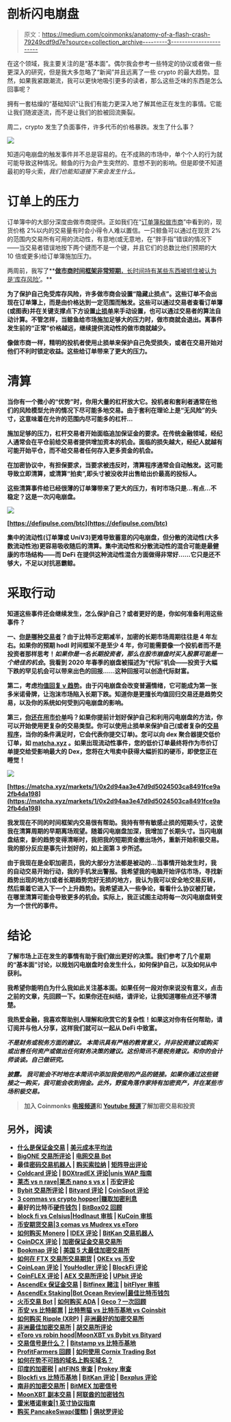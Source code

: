 # 剖析闪电崩盘

> 原文：<https://medium.com/coinmonks/anatomy-of-a-flash-crash-79249cdf9d7e?source=collection_archive---------3----------------------->

在这个领域，我主要关注的是“基本面”。偶尔我会参考一些特定的协议或者做一些更深入的研究，但是我大多忽略了“新闻”并且远离了一些 crypto 的最大趋势。显然，如果我紧跟潮流，我可以更快地吸引更多的读者，那么这些乏味的东西是怎么回事呢？

拥有一套枯燥的“基础知识”让我们有能力更深入地了解其他正在发生的事情。它能让我们随波逐流，而不是让我们的脸被回流撕裂。

周二，crypto 发生了负面事件，许多代币的价格暴跌。发生了什么事？

![](img/63d5c37dd2e4d2f7137025bab336cac0.png)

知道闪电崩盘的触发事件并不总是容易的。在不成熟的市场中，单个个人的行为就可能导致这种情况。鲸鱼的行为会产生突然的、意想不到的影响。但是即使不知道最初的导火索，*我们也能知道接下来会发生什么。*

# 订单上的压力

订单簿中的大部分深度由做市商提供。正如我们在“[订单簿和做市商](https://www.savagecorner.io/p/order-books-and-market-makers)”中看到的，现货价格 2%以内的交易量有时会小得令人难以置信。一只鲸鱼可以通过在现货 2%的范围内交易所有可用的流动性，有意地(或无意地，在“胖手指”错误的情况下——当交易者错误地按下两个键而不是一个键，并且它们的总数比他们预期的大 10 倍或更多)给订单簿施加压力。

两周前，我写了**[**做市商时间框架非常短期**，长时间持有某些东西被抓住被认为是‘库存风险’](https://www.savagecorner.io/p/what-kind-of-trader-are-you)。**

**为了保护自己免受库存风险，许多做市商会设置“隐藏止损点”。这些订单不会出现在订单簿上，而是由价格达到一定范围而触发。这些可以通过交易者查看订单簿(或图表)并在关键支撑点下方设置[止损单](https://www.savagecorner.io/p/who-da-boss-take-charge-of-your-trades)来手动设置，也可以通过交易者的算法自动计算。不管怎样，当鲸鱼给市场施加足够大的压力时，做市商就会退出。离事件发生前的“正常”价格越远，继续提供流动性的做市商就越少。**

**像做市商一样，精明的投机者使用止损单来保护自己免受损失，或者在交易开始对他们不利时锁定收益。这些给订单带来了更大的压力。**

# **清算**

**当你有一个微小的“优势”时，你用大量的杠杆放大它。投机者和套利者通常在他们的风险模型允许的情况下尽可能多地交易。由于套利在理论上是“无风险”的头寸，这意味着在允许的范围内尽可能多的杠杆…**

**施加足够的压力，杠杆交易者开始面临追加保证金的要求。在传统金融领域，经纪人通常会在平仓前给交易者提供增加资本的机会。面临的损失越大，经纪人就越有可能开始平仓，而不给交易者任何存入更多资金的机会。**

**在加密协议中，有担保要求，当要求被违反时，清算程序通常会自动触发。这可能导致立即清算，或清算“拍卖”,即头寸被没收并出售给出价最高的投标人。**

**这些清算事件给已经很薄的订单簿带来了更大的压力，有时市场只是…有点…不稳定？这是一次闪电崩盘。**

**![](img/7550d3b47597d1b23decad640b7896ad.png)**

**[https://defipulse.com/btc](https://defipulse.com/btc)**

**集中的流动性(订单簿或 UniV3)更难导致蓄意的闪电崩盘，但分散的流动性(大多数流动性池)更容易吸收随后的清算。集中流动性和分散流动性的混合可能是最健康的市场结构——而 DeFi 在提供这种流动性混合方面做得非常好……它只是还不够大，不足以对抗恶霸鲸。**

# **采取行动**

**知道这些事件还会继续发生，怎么保护自己？或者更好的是，你如何准备利用这些事件？**

**一、[你是哪种交易者](https://www.savagecorner.io/p/what-kind-of-trader-are-you)？由于比特币定期减半，加密的长期市场周期往往是 4 年左右。如果你的预期 hodl 时间框架不是至少 4 年，你可能需要像一个投机者而不是投资者那样思考！*如果你是一名长期投资者，那么在股市崩盘时买入股票可能是一个绝佳的机会*。我看到 2020 年春季的崩盘被描述为“代际”机会——投资于大幅下跌的罕见机会可以带来出色的回报……这种回报可以创造代际财富。**

**第二，考虑[均值回复 v 趋势](https://www.savagecorner.io/p/mean-reversion-vs-trend)。由于闪电崩盘会改变普遍情绪，它可能成为第一张多米诺骨牌，让泡沫市场陷入长期下跌。知道你是更擅长均值回归交易还是趋势交易，以及你的系统如何受到闪电崩盘的影响。**

**第三，[你还在用市价单](https://www.savagecorner.io/p/who-da-boss-take-charge-of-your-trades)吗？如果你提前计划好保护自己和利用闪电崩盘的方法，你可以开始使用更复杂的交易类型。你可以使用止损单来保护自己(或者复杂的[交易程序](https://bitsgap.com/?ref=9f41b6f-bot)，当你的条件满足时，它会代表你提交订单)。您可以向 dex 聚合器提交低价订单，如 [matcha.xyz](https://matcha.xyz/) 。如果出现流动性事件，您的低价订单最终将作为市价订单提交给受影响最大的 Dex，您将在大甩卖中获得大幅折扣的硬币，即使您正在睡觉！**

**![](img/d311c1ef18133c5c894b037d5e0ace77.png)**

**[https://matcha.xyz/markets/1/0x2d94aa3e47d9d5024503ca8491fce9a2fb4da198](https://matcha.xyz/markets/1/0x2d94aa3e47d9d5024503ca8491fce9a2fb4da198)**

**我发现在不同的时间框架内交易很有帮助。我持有带有敏感止损的短期头寸，这使我在清算周期的早期离场观望。随着闪电崩盘加深，我增加了长期头寸。当闪电崩盘结束，新的趋势变得清晰时，我把我的短期资金撤出场外，重新开始积极交易。我的部分反应是事先计划好的，如上面第 3 步所述。**

**由于我现在是全职加密员，我的大部分方法都是被动的…当事情开始发生时，我的自动交易开始行动，我的手机发出警报。我希望我的电脑开始评估市场，寻找新趋势出现的地方(或者长期趋势完好无损的地方，我认为我可以安全地交易反转，然后乘着它进入下一个上升趋势)。我希望进入一些争论，看看什么协议被打破，在哪里清算可能会导致更多的机会。实际上，我正试图主动将每一次闪电崩盘转变为一个世代的事件。**

# **结论**

**了解市场上正在发生的事情有助于我们做出更好的决策。我们参考了几个星期的“基本面”讨论，以规划闪电崩盘时会发生什么，如何保护自己，以及如何从中获利。**

**我希望你能明白为什么我如此关注基本面。如果任何一段对你来说没有意义，点击之前的文章，先回顾一下。如果你还在纠结，请评论，让我知道哪些点还不够清楚。**

**我热爱金融，我喜欢帮助别人理解和欣赏它的复杂性！如果这对你有任何帮助，请订阅并与他人分享，这样我们就可以一起从 DeFi 中致富。**

*****不是财务或税务方面的建议。*** *本简讯具有严格的教育意义，并非投资建议或购买或出售任何资产或做出任何财务决策的建议。这份简讯不是税务建议。和你的会计师谈谈。自己做研究。***

*****披露。*** *我可能会不时地在本简讯中添加我使用的产品的链接。如果你通过这些链接之一购买，我可能会收到佣金。此外，野蛮角落作家持有加密资产，并在某些市场积极交易。***

> **加入 Coinmonks [电报频道](https://t.me/coincodecap)和 [Youtube 频道](https://www.youtube.com/channel/UCbyDhTbOiKh2iUMKBi4-4Zg)了解加密交易和投资**

## **另外，阅读**

*   **[什么是保证金交易](https://blog.coincodecap.com/margin-trading) | [美元成本平均法](https://blog.coincodecap.com/dca)**
*   **[BigONE 交易所评论](/coinmonks/bigone-exchange-review-64705d85a1d4) | [电网交易 Bot](https://blog.coincodecap.com/grid-trading)**
*   **最佳[密码交易机器人](https://blog.coincodecap.com/best-crypto-trading-bots) | [购买索拉纳](https://blog.coincodecap.com/buy-solana) | [矩阵导出评论](https://blog.coincodecap.com/matrixport-review)**
*   **[Coldcard 评论](https://blog.coincodecap.com/coldcard-review) | [BOXtradEX 评论](https://blog.coincodecap.com/boxtradex-review)|[unis WAP 指南](https://blog.coincodecap.com/uniswap)**
*   **[莱杰 vs n rave](/coinmonks/ledger-vs-ngrave-zero-7e40f0c1d694)|[莱杰 nano s vs x](/coinmonks/ledger-nano-s-vs-x-battery-hardware-price-storage-59a6663fe3b0) | [币安评论](/coinmonks/binance-review-ee10d3bf3b6e)**
*   **[Bybit 交易所评论](/coinmonks/bybit-exchange-review-dbd570019b71) | [Bityard 评论](https://blog.coincodecap.com/bityard-reivew) | [CoinSpot 评论](https://blog.coincodecap.com/coinspot-review)**
*   **[3 commas vs crypto hopper](/coinmonks/3commas-vs-pionex-vs-cryptohopper-best-crypto-bot-6a98d2baa203)|[赚取加密利息](/coinmonks/earn-crypto-interest-b10b810fdda3)**
*   **最好的比特币[硬件钱包](https://blog.coincodecap.com/best-hardware-wallet-bitcoin) | [BitBox02 回顾](/coinmonks/bitbox02-review-your-swiss-bitcoin-hardware-wallet-c36c88fff29)**
*   **[block fi vs Celsius](/coinmonks/blockfi-vs-celsius-vs-hodlnaut-8a1cc8c26630)|[Hodlnaut 审核](/coinmonks/hodlnaut-review-best-way-to-hodl-is-to-earn-interest-on-your-bitcoin-6658a8c19edf) | [KuCoin 审核](https://blog.coincodecap.com/kucoin-review)**
*   **[币安期货交易](https://blog.coincodecap.com/binance-futures-trading)|[3 comas vs Mudrex vs eToro](https://blog.coincodecap.com/mudrex-3commas-etoro)**
*   **[如何购买 Monero](https://blog.coincodecap.com/buy-monero) | [IDEX 评论](https://blog.coincodecap.com/idex-review) | [BitKan 交易机器人](https://blog.coincodecap.com/bitkan-trading-bot)**
*   **[CoinDCX 评论](/coinmonks/coindcx-review-8444db3621a2) | [加密保证金交易交易所](https://blog.coincodecap.com/crypto-margin-trading-exchanges)**
*   **[Bookmap 评论](https://blog.coincodecap.com/bookmap-review-2021-best-trading-software) | [美国 5 大最佳加密交易所](https://blog.coincodecap.com/crypto-exchange-usa)**
*   **[如何在 FTX 交易所交易期货](https://blog.coincodecap.com/ftx-futures-trading) | [OKEx vs 币安](https://blog.coincodecap.com/okex-vs-binance)**
*   **[CoinLoan 评论](https://blog.coincodecap.com/coinloan-review) | [YouHodler 评论](/coinmonks/youhodler-4-easy-ways-to-make-money-98969b9689f2) | [BlockFi 评论](https://blog.coincodecap.com/blockfi-review)**
*   **[CoinFLEX 评论](https://blog.coincodecap.com/coinflex-review) | [AEX 交易所评论](https://blog.coincodecap.com/aex-exchange-review) | [UPbit 评论](https://blog.coincodecap.com/upbit-review)**
*   **[AscendEx 保证金交易](https://blog.coincodecap.com/ascendex-margin-trading) | [Bitfinex 赌注](https://blog.coincodecap.com/bitfinex-staking) | [bitFlyer 审核](https://blog.coincodecap.com/bitflyer-review)**
*   **[AscendEx Staking](https://blog.coincodecap.com/ascendex-staking)|[Bot Ocean Review](https://blog.coincodecap.com/bot-ocean-review)|[最佳比特币钱包](https://blog.coincodecap.com/bitcoin-wallets-india)**
*   **[火币交易 Bot](https://blog.coincodecap.com/huobi-trading-bot) | [如何购买 ADA](https://blog.coincodecap.com/buy-ada-cardano) | [Geco？一次回顾](https://blog.coincodecap.com/geco-one-review)**
*   **[币安 vs 比特邮票](https://blog.coincodecap.com/binance-vs-bitstamp) | [比特熊猫 vs 比特币基地 vs Coinsbit](https://blog.coincodecap.com/bitpanda-coinbase-coinsbit)**
*   **[如何购买 Ripple (XRP)](https://blog.coincodecap.com/buy-ripple-india) | [非洲最好的加密交易所](https://blog.coincodecap.com/crypto-exchange-africa)**
*   **[非洲最佳加密交易所](https://blog.coincodecap.com/crypto-exchange-africa) | [胡交易所评论](https://blog.coincodecap.com/hoo-exchange-review)**
*   **[eToro vs robin hood](https://blog.coincodecap.com/etoro-robinhood)|[MoonXBT vs Bybit vs Bityard](https://blog.coincodecap.com/bybit-bityard-moonxbt)**
*   **[交易信号是什么？](https://blog.coincodecap.com/trading-signal) | [Bitstamp vs 比特币基地](https://blog.coincodecap.com/bitstamp-coinbase)**
*   **[ProfitFarmers 回顾](https://blog.coincodecap.com/profitfarmers-review) | [如何使用 Cornix Trading Bot](https://blog.coincodecap.com/cornix-trading-bot)**
*   **[如何在势不可挡的域名上购买域名？](https://blog.coincodecap.com/buy-domain-on-unstoppable-domains)**
*   **[印度的加密税](https://blog.coincodecap.com/crypto-tax-india) | [altFINS 审查](https://blog.coincodecap.com/altfins-review) | [Prokey 审查](/coinmonks/prokey-review-26611173c13c)**
*   **[Blockfi vs 比特币基地](https://blog.coincodecap.com/blockfi-vs-coinbase) | [BitKan 评论](https://blog.coincodecap.com/bitkan-review) | [Bexplus 评论](https://blog.coincodecap.com/bexplus-review)**
*   **[南非的加密交易所](https://blog.coincodecap.com/crypto-exchanges-in-south-africa) | [BitMEX 加密信号](https://blog.coincodecap.com/bitmex-crypto-signals)**
*   **[MoonXBT 副本交易](https://blog.coincodecap.com/moonxbt-copy-trading) | [阿联酋的加密钱包](https://blog.coincodecap.com/crypto-wallets-in-uae)**
*   **[雷米塔诺审查](https://blog.coincodecap.com/remitano-review)|[1 英寸协议指南](https://blog.coincodecap.com/1inch)**
*   **[购买 PancakeSwap(蛋糕)](https://blog.coincodecap.com/buy-pancakeswap) | [俱吠罗评论](/coinmonks/coinswitch-kuber-review-1a8dc5c7a739)**